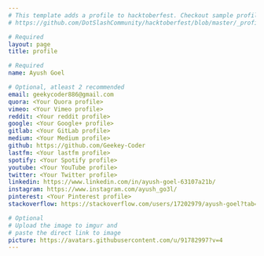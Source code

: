 ```yaml
---
# This template adds a profile to hacktoberfest. Checkout sample profile at
# https://github.com/DotSlashCommunity/hacktoberfest/blob/master/_profile/ksdme.md

# Required
layout: page
title: profile

# Required
name: Ayush Goel

# Optional, atleast 2 recommended
email: geekycoder886@gmail.com
quora: <Your Quora profile>
vimeo: <Your Vimeo profile>
reddit: <Your reddit profile>
google: <Your Google+ profile>
gitlab: <Your GitLab profile>
medium: <Your Medium profile>
github: https://github.com/Geekey-Coder
lastfm: <Your lastfm profile>
spotify: <Your Spotify profile>
youtube: <Your YouTube profile>
twitter: <Your Twitter profile>
linkedin: https://www.linkedin.com/in/ayush-goel-63107a21b/
instagram: https://www.instagram.com/ayush_go3l/
pinterest: <Your Pinterest profile>
stackoverflow: https://stackoverflow.com/users/17202979/ayush-goel?tab=profile

# Optional
# Upload the image to imgur and
# paste the direct link to image
picture: https://avatars.githubusercontent.com/u/91782997?v=4
---
```

